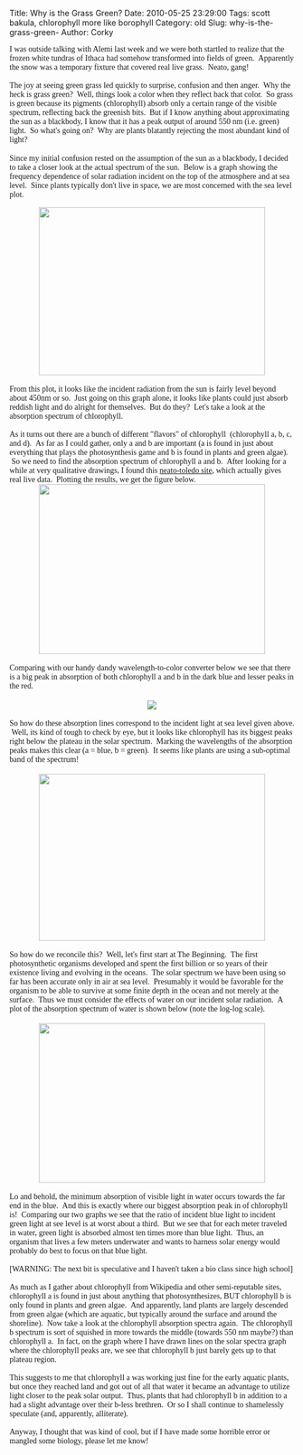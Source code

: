 Title: Why is the Grass Green?
Date: 2010-05-25 23:29:00
Tags: scott bakula, chlorophyll more like borophyll
Category: old
Slug: why-is-the-grass-green-
Author: Corky

<span class="Apple-style-span" style="font-family: Georgia, 'Times New Roman', serif;">I was outside talking with Alemi last week and we were both startled to realize that the frozen white tundras of Ithaca had somehow transformed into fields of green. &nbsp;Apparently the snow was a temporary fixture that covered real live grass. &nbsp;Neato, gang! &nbsp;</span><br /><span class="Apple-style-span" style="font-family: Georgia, 'Times New Roman', serif;"><br />The joy at seeing green grass led quickly to surprise, confusion and then anger. &nbsp;Why the heck is grass green? &nbsp;Well, things look a color when they reflect back that color. &nbsp;So grass is green because its pigments (chlorophyll) absorb only a certain range of the visible spectrum, reflecting back the greenish bits. &nbsp;But if I know anything about approximating the sun as a blackbody, I know that it has a peak output of around 550 nm (i.e. green) light. &nbsp;So what's going on? &nbsp;Why are plants blatantly rejecting the most abundant kind of light?</span><br /><a name='more'></a><br /><span class="Apple-style-span" style="font-family: Georgia, 'Times New Roman', serif;">Since my initial confusion rested on the assumption of the sun as a blackbody, I decided to take a closer look at the actual spectrum of the sun. &nbsp;Below is a graph showing the frequency dependence of solar radiation incident on the top of the atmosphere and at sea level. &nbsp;Since plants typically don't live in space, we are most concerned with the sea level plot.</span><br /><div class="separator" style="clear: both; text-align: center;"><a href="http://4.bp.blogspot.com/_fa6AZDCsHnY/S_xmXr6HTaI/AAAAAAAAACw/weKj6XTaf4M/s1600/Solar_Spectrum.png" imageanchor="1" style="margin-left: 1em; margin-right: 1em;"><img border="0" height="297" src="http://4.bp.blogspot.com/_fa6AZDCsHnY/S_xmXr6HTaI/AAAAAAAAACw/weKj6XTaf4M/s400/Solar_Spectrum.png" width="400" /></a></div><br /><span class="Apple-style-span" style="font-family: Georgia, 'Times New Roman', serif;">From this plot, it looks like the incident radiation from the sun is fairly level beyond about 450nm or so. &nbsp;Just going on this graph alone, it looks like plants could just absorb reddish light and do alright for themselves. &nbsp;But do they? &nbsp;Let's take a look at the absorption spectrum of chlorophyll.</span><br /><span class="Apple-style-span" style="font-family: Georgia, 'Times New Roman', serif;"><br />As it turns out there are a bunch of different "flavors" of chlorophyll &nbsp;(chlorophyll a, b, c, and d). &nbsp;As far as I could gather, only a and b are important (a is found in just about everything that plays the photosynthesis game and b is found in plants and green algae). &nbsp;So we need to find the absorption spectrum of chlorophyll a and b. &nbsp;After looking for a while at very qualitative drawings, I found this&nbsp;</span><a href="http://omlc.ogi.edu/spectra/PhotochemCAD/html/alpha.html"><span class="Apple-style-span" style="font-family: Georgia, 'Times New Roman', serif;">neato-toledo site</span></a><span class="Apple-style-span" style="font-family: Georgia, 'Times New Roman', serif;">, which actually gives real live data. &nbsp;Plotting the results, we get the figure below. </span><br /><div class="separator" style="clear: both; text-align: center;"><a href="http://4.bp.blogspot.com/_fa6AZDCsHnY/S_xpZIEtjkI/AAAAAAAAAC4/B7RknYpI63w/s1600/chlorophyll.png" imageanchor="1" style="margin-left: 1em; margin-right: 1em;"><img border="0" height="300" src="http://4.bp.blogspot.com/_fa6AZDCsHnY/S_xpZIEtjkI/AAAAAAAAAC4/B7RknYpI63w/s400/chlorophyll.png" width="400" /></a></div><br /><span class="Apple-style-span" style="font-family: Georgia, 'Times New Roman', serif;">Comparing with our handy dandy wavelength-to-color converter below we see that there is a big peak in absorption of both chlorophyll a and b in the dark blue and lesser peaks in the red.</span><br /><br /><div class="separator" style="clear: both; text-align: center;"><a href="http://2.bp.blogspot.com/_fa6AZDCsHnY/S_xqlbrKz0I/AAAAAAAAADA/fsx_JmlD5Ks/s1600/spectrum.gif" imageanchor="1" style="margin-left: 1em; margin-right: 1em;"><img border="0" src="http://2.bp.blogspot.com/_fa6AZDCsHnY/S_xqlbrKz0I/AAAAAAAAADA/fsx_JmlD5Ks/s320/spectrum.gif" /></a></div><br /><span class="Apple-style-span" style="font-family: Georgia, 'Times New Roman', serif;">So how do these absorption lines correspond to the incident light at sea level given above. &nbsp;Well, its kind of tough to check by eye, but it looks like chlorophyll has its biggest peaks right below the plateau in the solar spectrum. &nbsp;Marking the wavelengths of the absorption peaks makes this clear (a = blue, b = green). &nbsp;It seems like plants are using a sub-optimal band of the spectrum!</span><br /><br /><div class="separator" style="clear: both; text-align: center;"><a href="http://1.bp.blogspot.com/_fa6AZDCsHnY/S_xrLFfWBXI/AAAAAAAAADI/NwShTicac9A/s1600/solarwithchlorphyll.png" imageanchor="1" style="margin-left: 1em; margin-right: 1em;"><img border="0" height="295" src="http://1.bp.blogspot.com/_fa6AZDCsHnY/S_xrLFfWBXI/AAAAAAAAADI/NwShTicac9A/s400/solarwithchlorphyll.png" width="400" /></a></div><br /><span class="Apple-style-span" style="font-family: Georgia, 'Times New Roman', serif;">So how do we reconcile this? &nbsp;Well, let's first start at The Beginning. &nbsp;The first photosynthetic organisms developed and spent the first billion or so years of their existence living and evolving in the oceans. &nbsp;The solar spectrum we have been using so far has been accurate only in air at sea level. &nbsp;Presumably it would be favorable for the organism to be able to survive at some finite depth in the ocean and not merely at the surface. &nbsp;Thus we must consider the effects of water on our incident solar radiation. &nbsp;A plot of the absorption spectrum of water is shown below (note the log-log scale).</span><br /><br /><div class="separator" style="clear: both; text-align: center;"><a href="http://3.bp.blogspot.com/_fa6AZDCsHnY/S_xwl48ZUSI/AAAAAAAAADQ/kPVlOauL1o4/s1600/water+absorption.gif" imageanchor="1" style="margin-left: 1em; margin-right: 1em;"><img border="0" height="282" src="http://3.bp.blogspot.com/_fa6AZDCsHnY/S_xwl48ZUSI/AAAAAAAAADQ/kPVlOauL1o4/s400/water+absorption.gif" width="400" /></a></div><div class="separator" style="clear: both; text-align: center;"><br /></div><span class="Apple-style-span" style="font-family: Georgia, 'Times New Roman', serif;">Lo and behold, the minimum absorption of visible light in water occurs towards the far end in the blue. &nbsp;And this is exactly where our biggest absorption peak in of chlorophyll is! &nbsp;Comparing our two graphs we see that the ratio of incident blue light to incident green light at see level is at worst about a third. &nbsp;But we see that for each meter traveled in water, green light is absorbed almost ten times more than blue light. &nbsp;Thus, an organism that lives a few meters underwater and wants to harness solar energy would probably do best to focus on that blue light.</span><br /><span class="Apple-style-span" style="font-family: Georgia, 'Times New Roman', serif;"><br />[WARNING: The next bit is speculative and I haven't taken a bio class since high school]</span><br /><span class="Apple-style-span" style="font-family: Georgia, 'Times New Roman', serif;"><br />As much as I gather about chlorophyll from Wikipedia and other semi-reputable sites, chlorophyll a is found in just about anything that photosynthesizes, BUT chlorophyll b is only found in plants and green algae. &nbsp;And apparently, land plants are largely descended from green algae (which are aquatic, but typically around the surface and around the shoreline). &nbsp;Now take a look at the chlorophyll absorption spectra again. &nbsp;The chlorophyll b spectrum is sort of squished in more towards the middle (towards 550 nm maybe?) than chlorophyll a. &nbsp;In fact, on the graph where I have drawn lines on the solar spectra graph where the chlorophyll peaks are, we see that chlorophyll b just barely gets up to that plateau region.</span><br /><span class="Apple-style-span" style="font-family: Georgia, 'Times New Roman', serif;"><br />This suggests to me that chlorophyll a was working just fine for the early aquatic plants, but once they reached land and got out of all that water it became an advantage to utilize light closer to the peak solar output. &nbsp;Thus, plants that had chlorophyll b in addition to a had a slight advantage over their b-less brethren. &nbsp;Or so I shall continue to shamelessly speculate (and, apparently, alliterate).</span><br /><span class="Apple-style-span" style="font-family: Georgia, 'Times New Roman', serif;"><br />Anyway, I thought that was kind of cool, but if I have made some horrible error or mangled some biology, please let me know!</span>

